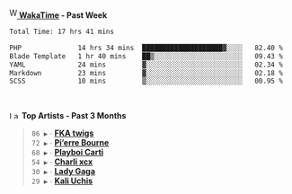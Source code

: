 <img src="https://github.com/dxnter/dxnter/assets/17434202/67b21fa4-d36d-46f9-9dec-f23d976b00ef" alt="WakaTime Logo" width="14" height="18"/><a href="https://wakatime.com/@dxnter" target="_blank"><strong> WakaTime</strong></a><strong> - Past Week</strong>

<!--START_SECTION:waka-->

```txt
Total Time: 17 hrs 41 mins

PHP              14 hrs 34 mins  ████████████████████▓░░░░   82.40 %
Blade Template   1 hr 40 mins    ██▒░░░░░░░░░░░░░░░░░░░░░░   09.43 %
YAML             24 mins         ▓░░░░░░░░░░░░░░░░░░░░░░░░   02.34 %
Markdown         23 mins         ▓░░░░░░░░░░░░░░░░░░░░░░░░   02.18 %
SCSS             10 mins         ▒░░░░░░░░░░░░░░░░░░░░░░░░   00.95 %
```

<!--END_SECTION:waka-->

<br/>

<!--START_LASTFM_ARTISTS:{"period": "3month", "rows": 6}-->
<a href="https://last.fm" target="_blank"><img src="https://user-images.githubusercontent.com/17434202/215290617-e793598d-d7c9-428f-9975-156db1ba89cc.svg" alt="Last.fm Logo" width="18" height="13"/></a> **Top Artists - Past 3 Months**

> `86 ▶️` ∙ **[FKA twigs](https://www.last.fm/music/FKA+twigs)**<br/>
> `72 ▶️` ∙ **[Pi’erre Bourne](https://www.last.fm/music/Pi%E2%80%99erre+Bourne)**<br/>
> `68 ▶️` ∙ **[Playboi Carti](https://www.last.fm/music/Playboi+Carti)**<br/>
> `54 ▶️` ∙ **[Charli xcx](https://www.last.fm/music/Charli+xcx)**<br/>
> `30 ▶️` ∙ **[Lady Gaga](https://www.last.fm/music/Lady+Gaga)**<br/>
> `29 ▶️` ∙ **[Kali Uchis](https://www.last.fm/music/Kali+Uchis)**<br/>
<!--END_LASTFM_ARTISTS-->
